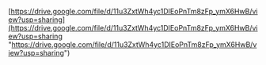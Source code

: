 [https://drive.google.com/file/d/11u3ZxtWh4yc1DIEoPnTm8zFp_ymX6HwB/view?usp=sharing](https://drive.google.com/file/d/11u3ZxtWh4yc1DIEoPnTm8zFp_ymX6HwB/view?usp=sharing "https://drive.google.com/file/d/11u3ZxtWh4yc1DIEoPnTm8zFp_ymX6HwB/view?usp=sharing")